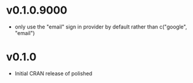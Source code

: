 # v0.1.0.9000

- only use the "email" sign in provider by default rather than c("google", "email")

# v0.1.0

- Initial CRAN release of polished

